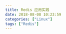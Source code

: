 ```yaml
---
title: Redis 应用实践
date: 2018-08-08 10:23:59
categories: ["Linux"]
tags: ["Redis"]
---
```


<!-- more -->